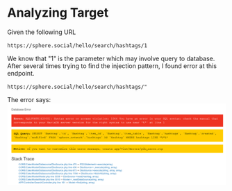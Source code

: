 # Analyzing Target
Given the following URL
```
https://sphere.social/hello/search/hashtags/1
```
We know that "1" is the parameter which may involve query to database. After several times trying to find the injection pattern, I found error at this endpoint.

```
https://sphere.social/hello/search/hashtags/"
```

The error says:
![error](001.png)